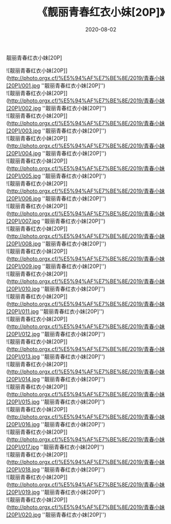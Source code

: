 ﻿---
layout: post
title:  《靓丽青春红衣小妹[20P]》
date:   2020-08-02
img: http://photo.orgx.cf/%E5%94%AF%E7%BE%8E/2019/青春小妹[20P]/000.jpg
categories: [美女, 清纯, 唯美]
---

靓丽青春红衣小妹[20P]

![靓丽青春红衣小妹[20P]](http://photo.orgx.cf/%E5%94%AF%E7%BE%8E/2019/青春小妹[20P]/001.jpg ''靓丽青春红衣小妹[20P]'') <br>
![靓丽青春红衣小妹[20P]](http://photo.orgx.cf/%E5%94%AF%E7%BE%8E/2019/青春小妹[20P]/002.jpg ''靓丽青春红衣小妹[20P]'') <br>
![靓丽青春红衣小妹[20P]](http://photo.orgx.cf/%E5%94%AF%E7%BE%8E/2019/青春小妹[20P]/003.jpg ''靓丽青春红衣小妹[20P]'') <br>
![靓丽青春红衣小妹[20P]](http://photo.orgx.cf/%E5%94%AF%E7%BE%8E/2019/青春小妹[20P]/004.jpg ''靓丽青春红衣小妹[20P]'') <br>
![靓丽青春红衣小妹[20P]](http://photo.orgx.cf/%E5%94%AF%E7%BE%8E/2019/青春小妹[20P]/005.jpg ''靓丽青春红衣小妹[20P]'') <br>
![靓丽青春红衣小妹[20P]](http://photo.orgx.cf/%E5%94%AF%E7%BE%8E/2019/青春小妹[20P]/006.jpg ''靓丽青春红衣小妹[20P]'') <br>
![靓丽青春红衣小妹[20P]](http://photo.orgx.cf/%E5%94%AF%E7%BE%8E/2019/青春小妹[20P]/007.jpg ''靓丽青春红衣小妹[20P]'') <br>
![靓丽青春红衣小妹[20P]](http://photo.orgx.cf/%E5%94%AF%E7%BE%8E/2019/青春小妹[20P]/008.jpg ''靓丽青春红衣小妹[20P]'') <br>
![靓丽青春红衣小妹[20P]](http://photo.orgx.cf/%E5%94%AF%E7%BE%8E/2019/青春小妹[20P]/009.jpg ''靓丽青春红衣小妹[20P]'') <br>
![靓丽青春红衣小妹[20P]](http://photo.orgx.cf/%E5%94%AF%E7%BE%8E/2019/青春小妹[20P]/010.jpg ''靓丽青春红衣小妹[20P]'') <br>
![靓丽青春红衣小妹[20P]](http://photo.orgx.cf/%E5%94%AF%E7%BE%8E/2019/青春小妹[20P]/011.jpg ''靓丽青春红衣小妹[20P]'') <br>
![靓丽青春红衣小妹[20P]](http://photo.orgx.cf/%E5%94%AF%E7%BE%8E/2019/青春小妹[20P]/012.jpg ''靓丽青春红衣小妹[20P]'') <br>
![靓丽青春红衣小妹[20P]](http://photo.orgx.cf/%E5%94%AF%E7%BE%8E/2019/青春小妹[20P]/013.jpg ''靓丽青春红衣小妹[20P]'') <br>
![靓丽青春红衣小妹[20P]](http://photo.orgx.cf/%E5%94%AF%E7%BE%8E/2019/青春小妹[20P]/014.jpg ''靓丽青春红衣小妹[20P]'') <br>
![靓丽青春红衣小妹[20P]](http://photo.orgx.cf/%E5%94%AF%E7%BE%8E/2019/青春小妹[20P]/015.jpg ''靓丽青春红衣小妹[20P]'') <br>
![靓丽青春红衣小妹[20P]](http://photo.orgx.cf/%E5%94%AF%E7%BE%8E/2019/青春小妹[20P]/016.jpg ''靓丽青春红衣小妹[20P]'') <br>
![靓丽青春红衣小妹[20P]](http://photo.orgx.cf/%E5%94%AF%E7%BE%8E/2019/青春小妹[20P]/017.jpg ''靓丽青春红衣小妹[20P]'') <br>
![靓丽青春红衣小妹[20P]](http://photo.orgx.cf/%E5%94%AF%E7%BE%8E/2019/青春小妹[20P]/018.jpg ''靓丽青春红衣小妹[20P]'') <br>
![靓丽青春红衣小妹[20P]](http://photo.orgx.cf/%E5%94%AF%E7%BE%8E/2019/青春小妹[20P]/019.jpg ''靓丽青春红衣小妹[20P]'') <br>
![靓丽青春红衣小妹[20P]](http://photo.orgx.cf/%E5%94%AF%E7%BE%8E/2019/青春小妹[20P]/020.jpg ''靓丽青春红衣小妹[20P]'') <br>
